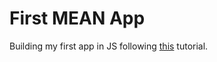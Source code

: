 # First MEAN App

Building my first app in JS following [this](https://thinkster.io/angulartutorial/mean-stack-tutorial/) tutorial.
